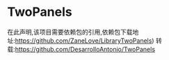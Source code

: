 TwoPanels
================
在此声明,该项目需要依赖包的引用,依赖包下载地址:https://github.com/ZaneLove/LibraryTwoPanels)
转载:https://github.com/DesarrolloAntonio/TwoPanels

